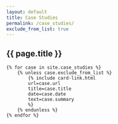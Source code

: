 ```yaml
---
layout: default
title: Case Studies
permalink: /case_studies/
exclude_from_list: true
---
```


<section class="container my-5">
    <h2>{{ page.title }}</h2>

    {% for case in site.case_studies %}
        {% unless case.exclude_from_list %}
            {% include card-link.html
            url=case.url
            title=case.title
            date=case.date
            text=case.summary
            %}
        {% endunless %}
    {% endfor %}
</section>